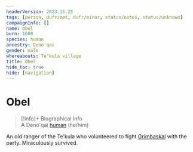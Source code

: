 ```yaml
---
headerVersion: 2023.11.25
tags: [person, dufr/met, dufr/minor, status/notes, status/unknown]
campaignInfo: []
name: Obel
born: 1688
species: human
ancestry: Deno'qai
gender: male
whereabouts: Te'kula village
title: Obel
hide_toc: true
hide: [navigation]
---
```

# Obel
>[!info]+ Biographical Info  
> A Deno'qai [human](<../../species/humans/humans.md>) (he/him)  
>   
>> 

An old ranger of the Te'kula who volunteered to fight [Grimbaskal](<../other-nonhumans/mezzar.md>) with the party. Miraculously survived. 
